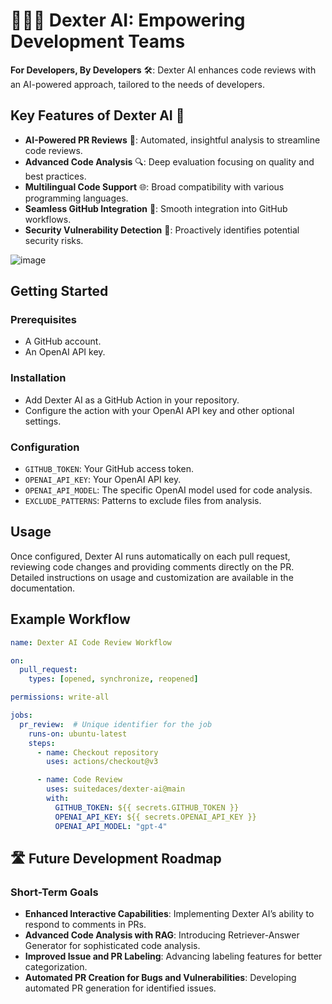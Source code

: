 # 👨🏻‍🔧 Dexter AI: Empowering Development Teams

**For Developers, By Developers** 🛠️: Dexter AI enhances code reviews with an AI-powered approach, tailored to the needs of developers.

## Key Features of Dexter AI 🌟

- **AI-Powered PR Reviews** 🤖: Automated, insightful analysis to streamline code reviews.
- **Advanced Code Analysis** 🔍: Deep evaluation focusing on quality and best practices.
- **Multilingual Code Support** 🌐: Broad compatibility with various programming languages.
- **Seamless GitHub Integration** 🔗: Smooth integration into GitHub workflows.
- **Security Vulnerability Detection** 🔐: Proactively identifies potential security risks.

![image](https://github.com/suitedaces/dexter-ai/assets/50865782/d06ce423-9f21-463f-a634-de55d072abeb)

## Getting Started

### Prerequisites
- A GitHub account.
- An OpenAI API key.

### Installation
- Add Dexter AI as a GitHub Action in your repository.
- Configure the action with your OpenAI API key and other optional settings.

### Configuration
- `GITHUB_TOKEN`: Your GitHub access token.
- `OPENAI_API_KEY`: Your OpenAI API key.
- `OPENAI_API_MODEL`: The specific OpenAI model used for code analysis.
- `EXCLUDE_PATTERNS`: Patterns to exclude files from analysis.

## Usage
Once configured, Dexter AI runs automatically on each pull request, reviewing code changes and providing comments directly on the PR. Detailed instructions on usage and customization are available in the documentation.

## Example Workflow
```yaml
name: Dexter AI Code Review Workflow

on:
  pull_request:
    types: [opened, synchronize, reopened]

permissions: write-all

jobs:
  pr_review:  # Unique identifier for the job
    runs-on: ubuntu-latest
    steps:
      - name: Checkout repository
        uses: actions/checkout@v3

      - name: Code Review
        uses: suitedaces/dexter-ai@main
        with:
          GITHUB_TOKEN: ${{ secrets.GITHUB_TOKEN }}
          OPENAI_API_KEY: ${{ secrets.OPENAI_API_KEY }}
          OPENAI_API_MODEL: "gpt-4"
```

## 🛣️ Future Development Roadmap

### Short-Term Goals
- **Enhanced Interactive Capabilities**: Implementing Dexter AI’s ability to respond to comments in PRs.
- **Advanced Code Analysis with RAG**: Introducing Retriever-Answer Generator for sophisticated code analysis.
- **Improved Issue and PR Labeling**: Advancing labeling features for better categorization.
- **Automated PR Creation for Bugs and Vulnerabilities**: Developing automated PR generation for identified issues.
